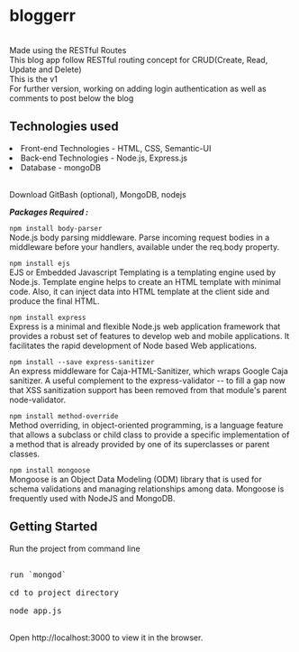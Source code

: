 # bloggerr

<br>Made using the RESTful Routes 
<br>This blog app follow RESTful routing concept for CRUD(Create, Read, Update and Delete)
<br>This is the v1
<br>For further version, working on adding login authentication as well as comments to post below the blog

## Technologies used

<li>Front-end Technologies - HTML, CSS, Semantic-UI</li>
<li>Back-end Technologies - Node.js, Express.js</li>
<li>Database - mongoDB</li>

<br>Download GitBash (optional), MongoDB, nodejs

***Packages Required :***

`npm install body-parser`
<br>Node.js body parsing middleware. Parse incoming request bodies in a middleware before your handlers, available under the req.body property.

`npm install ejs`
<br>EJS or Embedded Javascript Templating is a templating engine used by Node.js. Template engine helps to create an HTML template with minimal code. Also, it can inject data into HTML template at the client side and produce the final HTML.

`npm install express`
<br>Express is a minimal and flexible Node.js web application framework that provides a robust set of features to develop web and mobile applications. It facilitates the rapid development of Node based Web applications.

`npm install --save express-sanitizer`
<br>An express middleware for Caja-HTML-Sanitizer, which wraps Google Caja sanitizer. A useful complement to the express-validator -- to fill a gap now that XSS sanitization support has been removed from that module's parent node-validator.

`npm install method-override`
<br>Method overriding, in object-oriented programming, is a language feature that allows a subclass or child class to provide a specific implementation of a method that is already provided by one of its superclasses or parent classes.

`npm install mongoose`
<br>Mongoose is an Object Data Modeling (ODM) library that is used for schema validations and managing relationships among data. Mongoose is frequently used with NodeJS and MongoDB.


## Getting Started

Run the project from command line
<pre><br>run `mongod`
<br>cd to project directory
<br>node app.js
</pre>
<br>Open http://localhost:3000 to view it in the browser.

